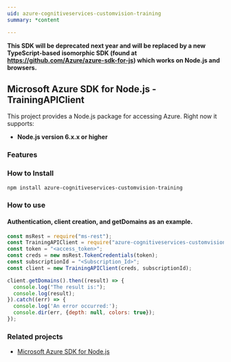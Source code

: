 ```yaml
---
uid: azure-cognitiveservices-customvision-training
summary: *content

---
```

**This SDK will be deprecated next year and will be replaced by a new TypeScript-based isomorphic SDK (found at https://github.com/Azure/azure-sdk-for-js) which works on Node.js and browsers.**
## Microsoft Azure SDK for Node.js - TrainingAPIClient

This project provides a Node.js package for accessing Azure. Right now it supports:
- **Node.js version 6.x.x or higher**

### Features


### How to Install

```bash
npm install azure-cognitiveservices-customvision-training
```

### How to use

#### Authentication, client creation, and getDomains  as an example.

```javascript
const msRest = require("ms-rest");
const TrainingAPIClient = require("azure-cognitiveservices-customvision-training");
const token = "<access_token>";
const creds = new msRest.TokenCredentials(token);
const subscriptionId = "<Subscription_Id>";
const client = new TrainingAPIClient(creds, subscriptionId);

client.getDomains().then((result) => {
  console.log("The result is:");
  console.log(result);
}).catch((err) => {
  console.log('An error occurred:');
  console.dir(err, {depth: null, colors: true});
});
```

### Related projects

- [Microsoft Azure SDK for Node.js](https://github.com/Azure/azure-sdk-for-node)
